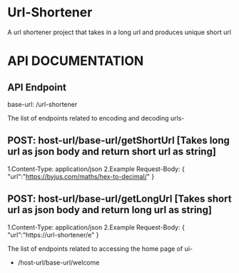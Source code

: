 # Url-Shortener
A url shortener project that takes in a long url and produces unique short url
# API DOCUMENTATION

API Endpoint
------------
base-url: /url-shortener

The list of endpoints related to encoding and decoding urls-

## POST: host-url/base-url/getShortUrl [Takes long url as json body and return short url as string]
   1.Content-Type: application/json
   2.Example Request-Body: 
   {
    "url":"https://byjus.com/maths/hex-to-decimal/"
   }
## POST: host-url/base-url/getLongUrl [Takes short url as json body and return long url as string]
   1.Content-Type: application/json
   2.Example Request-Body: 
        {
         "url":"https://url-shortener/e"
        }

The list of endpoints related to accessing the home page of ui-

* /host-url/base-url/welcome

